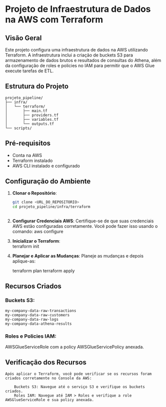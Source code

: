 # Projeto de Infraestrutura de Dados na AWS com Terraform

## Visão Geral
Este projeto configura uma infraestrutura de dados na AWS utilizando Terraform. A infraestrutura inclui a criação de buckets S3 para armazenamento de dados brutos e resultados de consultas do Athena, além da configuração de roles e policies no IAM para permitir que o AWS Glue execute tarefas de ETL.

## Estrutura do Projeto
```plaintext
projeto_pipeline/
├── infra/
│   └── terraform/
│       ├── main.tf
│       ├── providers.tf
│       ├── variables.tf
│       └── outputs.tf
└── scripts/
```

## Pré-requisitos
- Conta na AWS
- Terraform instalado
- AWS CLI instalado e configurado

## Configuração do Ambiente

1. **Clonar o Repositório**:
   ```bash
   git clone <URL_DO_REPOSITORIO>
   cd projeto_pipeline/infra/terraform
  

2. **Configurar Credenciais AWS**:
    Certifique-se de que suas credenciais AWS estão configuradas corretamente. Você pode fazer isso usando o comando:
    aws configure

3. **Inicializar o Terraform**:    
    terraform init

4. **Planejar e Aplicar as Mudanças**:
    Planeje as mudanças e depois aplique-as:
    
    terraform plan
    terraform apply

## Recursos Criados

### Buckets S3:
```plaintext
my-company-data-raw-transactions
my-company-data-raw-customers
my-company-data-raw-logs
my-company-data-athena-results
```

### Roles e Policies IAM:

 AWSGlueServiceRole com a policy AWSGlueServicePolicy anexada.


## Verificação dos Recursos

    Após aplicar o Terraform, você pode verificar se os recursos foram criados corretamente no Console da AWS:

        Buckets S3: Navegue até o serviço S3 e verifique os buckets criados.
        Roles IAM: Navegue até IAM > Roles e verifique a role AWSGlueServiceRole e sua policy anexada.



